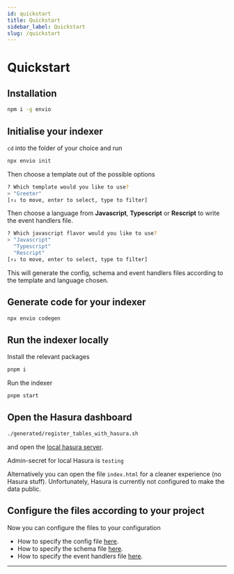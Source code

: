 ```yaml
---
id: quickstart
title: Quickstart
sidebar_label: Quickstart
slug: /quickstart
---
```




# Quickstart

## Installation

```bash
npm i -g envio
```

## Initialise your indexer

`cd` into the folder of your choice and run 
```bash
npx envio init
```

Then choose a template out of the possible options
```bash
? Which template would you like to use?  
> "Greeter"
[↑↓ to move, enter to select, type to filter]
```
Then choose a language from **Javascript**, **Typescript** or **Rescript** to write the event handlers file.
```bash
? Which javascript flavor would you like to use?  
> "Javascript"
  "Typescript"
  "Rescript"
[↑↓ to move, enter to select, type to filter]
```

This will generate the config, schema and event handlers files according to the template and language chosen.
## Generate code for your indexer

```bash
npx envio codegen
```

## Run the indexer locally

Install the relevant packages
```bash
pnpm i
```
Run the indexer
```bash
pnpm start
```
## Open the Hasura dashboard
<!-- ```bash
pnpm open-dashboard
``` -->

<!-- todo, swap the bellow command with above -->

```bash
./generated/register_tables_with_hasura.sh
```
and open the [<ins>local hasura server</ins>](http://localhost:8080/console).

Admin-secret for local Hasura is `testing` 

Alternatively you can open the file `index.html` for a cleaner experience (no Hasura stuff). Unfortunately, Hasura is currently not configured to make the data public.

## Configure the files according to your project
Now you can configure the files to your configuration

- How to specify the config file [<ins>here</ins>](./configuration-file).
- How to specify the schema file [<ins>here</ins>](./schema).
- How to specify the event handlers file [<ins>here</ins>](./event-handlers).


---